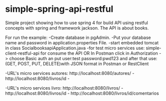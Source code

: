 # simple-spring-api-restful
Simple project showing how to use spring 4 for build API using restful concepts with spring and framework jackson. The API is about books.

For run the example:
-Create database in pgAdmin.
-Put your database name and password in application.properties File.
-start embedded tomcat in class SocialbooksapiApplication.java
-for test micro services use:
  simple-client-restful-api for consume the API
  OR
  In Postman click in Authorization -> choose Basic auth an put user:test password:pwd123
  and after that use: (GET, POST, PUT, DELETE)with JSON format in Postman or RestClient
  
  -URL's micro services autores: 
 http://localhost:8080/autores/ -
 http://localhost:8080/livros/id -
 
 -URL's micro services livro:
 http://localhost:8080/livros/ -
 http://localhost:8080/livros/id -
 http://localhost:8080/livros/id/comentarios
 

  
  
  

